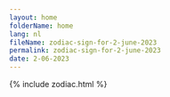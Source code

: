 ```yaml
---
layout: home
folderName: home
lang: nl
fileName: zodiac-sign-for-2-june-2023
permalink: zodiac-sign-for-2-june-2023
date: 2-06-2023
---
```

{% include zodiac.html %}
